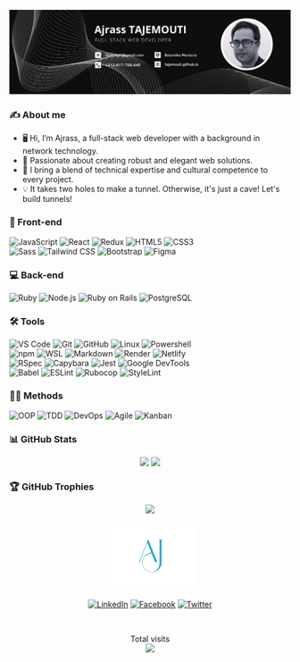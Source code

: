 <img src="banner.png" alt="banner"><br />

### ✍️ About me

- 🖥️ Hi, I’m Ajrass, a full-stack web developer with a background in network technology.
- 🚀 Passionate about creating robust and elegant web solutions.
- 🌱 I bring a blend of technical expertise and cultural competence to every project.
- 💡 It takes two holes to make a tunnel. Otherwise, it's just a cave! Let's build tunnels!

### 🎨 Front-end

![JavaScript](https://img.shields.io/badge/-JavaScript-%23F7DF1C?style=for-the-badge&logo=javascript&logoColor=000000&labelColor=%23F7DF1C&color=%23FFCE5A)
![React](https://img.shields.io/badge/-React-61DAFB?style=for-the-badge&logo=react&logoColor=ffffff)
![Redux](https://img.shields.io/badge/-Redux-764ABC?style=for-the-badge&logo=redux&logoColor=ffffff)
![HTML5](https://img.shields.io/badge/-HTML5-%23E44D27?style=for-the-badge&logo=html5&logoColor=ffffff)
![CSS3](https://img.shields.io/badge/-CSS3-%231572B6?style=for-the-badge&logo=css3)<br/>
![Sass](https://img.shields.io/badge/-Sass-%23CC6699?style=for-the-badge&logo=sass&logoColor=ffffff)
![Tailwind CSS](https://img.shields.io/badge/-Tailwind_CSS-38B2AC?style=for-the-badge&logo=tailwind-css&logoColor=ffffff)
![Bootstrap](https://img.shields.io/badge/-Bootstrap-563D7C?style=for-the-badge&logo=Bootstrap)
![Figma](https://img.shields.io/badge/-Figma-F24E1E?style=for-the-badge&logo=figma&logoColor=ffffff)

### 💻 Back-end

![Ruby](https://img.shields.io/badge/-Ruby-CC342D?style=for-the-badge&logo=ruby&logoColor=ffffff)
![Node.js](https://img.shields.io/badge/-Node.js-339933?style=for-the-badge&logo=Node.js&logoColor=ffffff)
![Ruby on Rails](https://img.shields.io/badge/-Ruby_on_Rails-CC0000?style=for-the-badge&logo=ruby-on-rails&logoColor=ffffff)
![PostgreSQL](https://img.shields.io/badge/-PostgreSQL-336791?style=for-the-badge&logo=postgresql&logoColor=ffffff)

### 🛠️ Tools

![VS Code](https://img.shields.io/badge/-VS%20Code-007ACC?style=for-the-badge&logo=visual-studio-code&logoColor=ffffff)
![Git](https://img.shields.io/badge/-Git-%23F05032?style=for-the-badge&logo=git&logoColor=%23ffffff)
![GitHub](https://img.shields.io/badge/-GitHub-181717?style=for-the-badge&logo=github)
![Linux](https://img.shields.io/badge/-Linux-FCC624?style=for-the-badge&logo=linux&logoColor=ffffff)
![Powershell](https://img.shields.io/badge/-Powershell-5391FE?style=for-the-badge&logo=powershell&logoColor=ffffff)
<br/>
![npm](https://img.shields.io/badge/-npm-CB3837?style=for-the-badge&logo=npm)
![WSL](https://img.shields.io/badge/-WSL-0078D6?style=for-the-badge&logo=windows&logoColor=ffffff)
![Markdown](https://img.shields.io/badge/-Markdown-000000?style=for-the-badge&logo=markdown)
![Render](https://img.shields.io/badge/-Render-0080FF?style=for-the-badge&logo=render&logoColor=ffffff)
![Netlify](https://img.shields.io/badge/-Netlify-00C7B7?style=for-the-badge&logo=netlify&logoColor=ffffff)
<br/>
![RSpec](https://img.shields.io/badge/-RSpec-CC342D?style=for-the-badge&logo=ruby&logoColor=ffffff)
![Capybara](https://img.shields.io/badge/-Capybara-4B0082?style=for-the-badge&logo=ruby&logoColor=ffffff)
![Jest](https://img.shields.io/badge/-Jest-C21325?style=for-the-badge&logo=jest&logoColor=white)
![Google DevTools](https://img.shields.io/badge/-Google_DevTools-%23F14A22?style=for-the-badge&logo=google-chrome&logoColor=white)
<br/>
![Babel](https://img.shields.io/badge/Babel-F9DC3e?style=for-the-badge&logo=babel&logoColor=black)
![ESLint](https://img.shields.io/badge/ESLint-4B3263?style=for-the-badge&logo=eslint&logoColor=white)
![Rubocop](https://img.shields.io/badge/Rubocop-4B3263?style=for-the-badge&logo=rubocop&logoColor=white)
![StyleLint](https://img.shields.io/badge/StyleLint-4B3263?style=for-the-badge&logo=stylelint&logoColor=white)

### 👨‍💻 Methods

![OOP](https://img.shields.io/badge/-OOP-FF69B4?style=for-the-badge&logo=oop&logoColor=ffffff)
![TDD](https://img.shields.io/badge/-TDD-FF5733?style=for-the-badge&logo=tdd&logoColor=ffffff)
![DevOps](https://img.shields.io/badge/-DevOps-%23000000?style=for-the-badge&logo=devops&logoColor=white)
![Agile](https://img.shields.io/badge/-Agile-47CCFF?style=for-the-badge&logo=agile&logoColor=ffffff)
![Kanban](https://img.shields.io/badge/-Kanban-009688?style=for-the-badge&logo=kanban&logoColor=ffffff)


### 📊 GitHub Stats

<p align="center">
  <img height="180em" src="https://github-readme-stats.vercel.app/api/top-langs/?username=tajemouti&theme=radical&title_color=8E2DE2&text_color=fff&layout=compact">
  <img height="180em" src="https://github-readme-stats.vercel.app/api?username=tajemouti&show_icons=true&theme=radical&title_color=8E2DE2&text_color=fff&icon_color=8E2DE2">
</p>

### 🏆 GitHub Trophies

<p align="center">
  <img src="https://github-profile-trophy.vercel.app/?username=tajemouti&theme=radical&title_color=8E2DE2&text_color=fff&icon_color=8E2DE2&no-frame=false&no-bg=false&margin-w=4">
</p>

<div align="center">
  <a href="https://ajrass-tajemouti.netlify.app/" target="_blank"><img src="logo.svg" alt="logo" width="160"  height="auto" /></a>
</div>

<p align="center">
<a href="https://linkedin.com/in/ajrass/" target="_blank"><img src="https://img.shields.io/badge/LinkedIn-%230077B5.svg?&style=for-the-badge&logo=linkedin&logoColor=white" alt="LinkedIn"></a>
<a href="https://www.facebook.com/ajrass/" target="_blank"><img src="https://img.shields.io/badge/Facebook-%231877F2.svg?&style=for-the-badge&logo=facebook&logoColor=white" alt="Facebook"></a>
<a href="https://twitter.com/AjrassTajemouti" target="_blank"><img src="https://img.shields.io/badge/Twitter-%231DA1F2.svg?&style=for-the-badge&logo=twitter&logoColor=white" alt="Twitter"></a>
</p>

<br>

<p align="center"> 
  Total visits<br>
  <img src="https://profile-counter.glitch.me/tajemouti/count.svg" />
</p>
